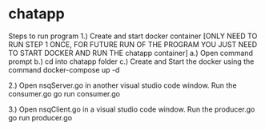 # chatapp
Steps to run program
1.) Create and start docker container [ONLY NEED TO RUN STEP 1 ONCE, FOR FUTURE RUN OF THE PROGRAM YOU JUST NEED TO START DOCKER AND RUN THE chatapp container]
    a.) Open command prompt
    b.) cd into chatapp folder
    c.) Create and Start the docker using the command
        docker-compose up -d

2.) Open nsqServer.go in another visual studio code window. Run the consumer.go 
    go run consumer.go

3.) Open nsqClient.go in a visual studio code window. Run the producer.go
    go run producer.go